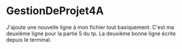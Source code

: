 # GestionDeProjet4A
J'ajoute une nouvelle ligne à mon fichier tout basiquement.
C'est ma deuxième ligne pour la partie 5 du tp.
La deuxième bonne ligne écrite depuis le terminal.
